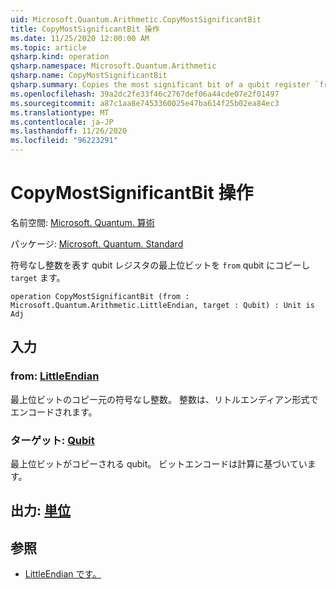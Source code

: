 ```yaml
---
uid: Microsoft.Quantum.Arithmetic.CopyMostSignificantBit
title: CopyMostSignificantBit 操作
ms.date: 11/25/2020 12:00:00 AM
ms.topic: article
qsharp.kind: operation
qsharp.namespace: Microsoft.Quantum.Arithmetic
qsharp.name: CopyMostSignificantBit
qsharp.summary: Copies the most significant bit of a qubit register `from` representing an unsigned integer into the qubit `target`.
ms.openlocfilehash: 39a2dc2fe33f46c2767def06a44cde07e2f01497
ms.sourcegitcommit: a87c1aa8e7453360025e47ba614f25b02ea84ec3
ms.translationtype: MT
ms.contentlocale: ja-JP
ms.lasthandoff: 11/26/2020
ms.locfileid: "96223291"
---
```

# <a name="copymostsignificantbit-operation"></a>CopyMostSignificantBit 操作

名前空間: [Microsoft. Quantum. 算術](xref:Microsoft.Quantum.Arithmetic)

パッケージ: [Microsoft. Quantum. Standard](https://nuget.org/packages/Microsoft.Quantum.Standard)


符号なし整数を表す qubit レジスタの最上位ビットを `from` qubit にコピーし `target` ます。

```qsharp
operation CopyMostSignificantBit (from : Microsoft.Quantum.Arithmetic.LittleEndian, target : Qubit) : Unit is Adj
```


## <a name="input"></a>入力

### <a name="from--littleendian"></a>from: [LittleEndian](xref:Microsoft.Quantum.Arithmetic.LittleEndian)

最上位ビットのコピー元の符号なし整数。
整数は、リトルエンディアン形式でエンコードされます。


### <a name="target--qubit"></a>ターゲット: [Qubit](xref:microsoft.quantum.lang-ref.qubit)

最上位ビットがコピーされる qubit。 ビットエンコードは計算に基づいています。



## <a name="output--unit"></a>出力: [単位](xref:microsoft.quantum.lang-ref.unit)



## <a name="see-also"></a>参照

- [LittleEndian です。](xref:Microsoft.Quantum.Arithmetic.LittleEndian)